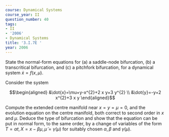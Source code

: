 ```yaml
---
course: Dynamical Systems
course_year: II
question_number: 40
tags:
- II
- '2006'
- Dynamical Systems
title: '3.I.7E '
year: 2006
---
```



State the normal-form equations for (a) a saddle-node bifurcation, (b) a transcritical bifurcation, and (c) a pitchfork bifurcation, for a dynamical system $\dot{x}=f(x, \mu)$.

Consider the system

$$\begin{aligned}
&\dot{x}=\mu+y-x^{2}+2 x y+3 y^{2} \\
&\dot{y}=-y+2 x^{2}+3 x y
\end{aligned}$$

Compute the extended centre manifold near $x=y=\mu=0$, and the evolution equation on the centre manifold, both correct to second order in $x$ and $\mu$. Deduce the type of bifurcation and show that the equation can be put in normal form, to the same order, by a change of variables of the form $T=\alpha t, X=x-\beta \mu, \tilde{\mu}=\gamma(\mu)$ for suitably chosen $\alpha, \beta$ and $\gamma(\mu)$.